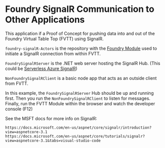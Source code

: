 # Foundry SignalR Communication to Other Applications

This application if a Proof of Concept for pushing data into and out of the Foundry Virtual Table Top (FVTT) using SignalR.

`foundry-signalR-Actors` is the repository with the [Foundry Module](https://foundry-vtt-community.github.io/wiki/Modules/#developing-modules) used to initiate a SignalR connection from within FVTT.

`FoundrySignalRServer` is the .NET web server hosting the SignalR Hub. (This could be [Serverless Azure SignalR](https://docs.microsoft.com/en-us/azure/azure-signalr/signalr-concept-azure-functions))

`NonFoundrySignalRClient` is a basic node app that acts as an outside client from FVTT.

In this example, the `FoundrySignalRServer` Hub should be up and running first. Then you run the `NonFoundrySignalRClient` to listen for messages. Finally, run the FVTT Module within the browser and watch the developer console (F12)

See the MSFT docs for more info on SignalR:

    https://docs.microsoft.com/en-us/aspnet/core/signalr/introduction?view=aspnetcore-3.1
    https://docs.microsoft.com/en-us/aspnet/core/tutorials/signalr?view=aspnetcore-3.1&tabs=visual-studio-code

